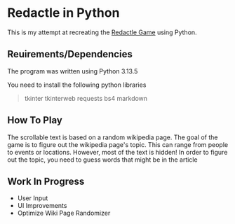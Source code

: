 # Redactle in Python

This is my attempt at recreating the [Redactle Game](https://redactle.net) using Python.

## Reuirements/Dependencies

The program was written using Python 3.13.5

You need to install the following python libraries

> tkinter
> tkinterweb
> requests
> bs4
> markdown

## How To Play

The scrollable text is based on a random wikipedia page. The goal of the game is to figure out the wikipedia page's topic. This can range from people to events or locations. However, most of the text is hidden! In order to figure out the topic, you need to guess words that might be in the article

## Work In Progress

- User Input
- UI Improvements
- Optimize Wiki Page Randomizer
